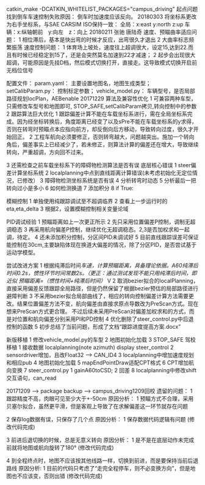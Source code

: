 catkin_make -DCATKIN_WHITELIST_PACKAGES="campus_driving"
起点问题
找到倒车车速控制失败原因：
  倒车时加速度应该反向。
20180303
将坐标系更改为右手坐标系，与SAE CARSIM ISO保持一致：
    全局：x:east y:north z:up
    车辆：x:纵轴朝前　y:向左　z：向上
20180211 张驰 唐陆奇
速度、预瞄曲率适应问题：
    1 相位滞后，基本是快出弯的时候才反应，出弯很久才退出
    2 大曲率标志频繁振荡
速度控制问题：
	1 体育场上坡处，速度往上超调很大，设定15,达到22.而且有时候已经稳定到15了，还是会突然莫名加速到22才减速；
	2 起步会出现很大超调，可能原因是先挂D档，然后模式切换打开，直接走。这导致模式切换开启前无档位信号

配置文件：
    param.yaml： 主要设置地图名，地图生成类型；
    setCalibParam.py： 控制标定参数；
    vehicle_model.py： 车辆型号，是否局部路径规划locPlan，AEBenable
20171229
算法及兼容性优化
1 可兼容两种车型，只需修改车型号和地图即可, STOP_SAFE,setCalibParam拷贝,转向控制中的参数
2 跟踪算法巨大优化
    1 跟踪偏差计算不能在车载坐标系进行，需在全局坐标系完成。因为经坐标转换后，角度距离已经变了以及sPre不能在车载坐标系的y求得，
      否则在转弯时预瞄点本应指向前方，却反倒向后方移动，导致转向过度，很久才开始回正。
    2 工程车航向必须要修正，否则转弯越大，问题越突出。施加一个转向角后，偏差事实上已经减少了，若未修正，则算法计算的偏差还在增大，导致继续转向，严重超调，方向回不过来。

3 还需检查之前车载坐标系下的障碍物检测算法是否有误
底层核心错误
1 steer偏差计算坐标系统
2 localplanning中点到直线距离计算错误(未考虑初始化无定位情况，已修改）
3 障碍物检测坐标系统是否有误
4 分析转弯时动态
5 分析最后一把转向过小是多小
6 如何检测换道
7 添加积分
8  if True:

模糊控制
1 单独使用纯跟踪调试至不超调临界
2 查看上一步运行时的eta,eta_delta
3 根据2，设置模糊控制相关变量论域

PID调试经验
1 预瞄距离如上一次更正所示
2 先只采用位置偏差P控制，调制无超调稳态
3 再采用航向偏差P控制，继续优化无超调稳态。2,3是否加权求和一起调，待定。
4 还未添加积分控制，分区间PID未调试好
5 目前直线跟踪误差可保证能控制在30cm,主要缺陷体现在换道大偏差的情况，除了分区PID，是否尝试基于运动学模型。

尝试改进方案
1 根据纯滞后时间*车速，计算预瞄距离，具备理论依据。A60纯滞后时间0.2s，惯性环节时间常数2s。（更正：通过测试发现不能只用纯滞后时间，即 近似 预瞄距离=（惯性时间+纯滞后时间）* V
2 取消bezier拟合的localPlanning，直接采用偏差反馈跟踪全局路径，但是仍然保留了根据bezier预估的局部路径进行避障判断
3 不采用bezier拟合局部曲线了，相应的转向控制偏差计算方法需要更改。结果位置偏差方法不变，航向偏差由直接求原点导数改为PreScan方式。现在想来PreScan方式更合理。
  不过后续未采用PreScan对偏差加权求和的方式，而是对位置和航向偏差分别采用PI和PD控制
4 优化删除了steer_control.py中后退控制的函数
5 初步总结了当前问题，形成了文档“跟踪进度提高方案.docx”

新版移植
1 修改vehicle_model.py的车型
2 地图初始化加载
3 STOP_SAFE
驾校移植
1 接收数据 localplanning(note azimuth) display steer_control
2 sensordriver增加，且改Float32 --> CAN_ID4
3 localplanning中增加速度规划和相应pub
4 地图初始化加载
5 mapEndPointDraw适配CPT格式
6 CPT增加航向变换
7 steer_control.py 1 gainA60toCSD; 2 回差
8 localplanning中修改shift交互语句，can_read

20171209
--> package backup --> campus_driving1209回校
遗留的问题：
1 跟踪精度不高，肉眼可见至少大于+-50cm
    原因分析：
    1 预瞄方式不合理，采用贝塞尔拟合，虽然更平滑，但是客观上导致了在求解偏差这一环节就存在问题

2 保存log数据有误，只保存了几个点
    原因分析：
    1 保存数据代码逻辑有问题 (修改代码完成)

3 前进后退切换的时候，总是无意义转向
    原因分析：
    1 是不是在底层动作未完成前就将地图或航向旋转了180° (修改代码完成)

4 到全程终点时，地图不应该按其他线路一样，切换到前进，而是要保持当前后退路线
    原因分析:
    1 目前的代码只考虑了“走完全程停车，则不必变换方向”，但是地图也不应该变，否则出错 (修改代码完成)
